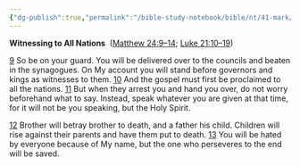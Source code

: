 ```yaml
---
{"dg-publish":true,"permalink":"/bible-study-notebook/bible/nt/41-mark/mark-13-9-13/","tags":["NT/41_Mark-13v9-13"],"created":"2025-06-02T23:40:12.166-04:00","updated":"2025-06-02T20:08:11.143-04:00"}
---
```


**Witnessing to All Nations** 
([Matthew 24:9–14](https://www.google.com/url?sa=E&q=https%3A%2F%2Fbiblehub.com%2Fbsb%2Fmatthew%2F24.htm%239); [Luke 21:10–19](https://www.google.com/url?sa=E&q=https%3A%2F%2Fbiblehub.com%2Fbsb%2Fluke%2F21.htm%2310))

[9](https://www.google.com/url?sa=E&q=https%3A%2F%2Fbiblehub.com%2Fmark%2F13-9.htm) So be on your guard. You will be delivered over to the councils and beaten in the synagogues. On My account you will stand before governors and kings as witnesses to them. [10](https://www.google.com/url?sa=E&q=https%3A%2F%2Fbiblehub.com%2Fmark%2F13-10.htm) And the gospel must first be proclaimed to all the nations. [11](https://www.google.com/url?sa=E&q=https%3A%2F%2Fbiblehub.com%2Fmark%2F13-11.htm) But when they arrest you and hand you over, do not worry beforehand what to say. Instead, speak whatever you are given at that time, for it will not be you speaking, but the Holy Spirit.

[12](https://www.google.com/url?sa=E&q=https%3A%2F%2Fbiblehub.com%2Fmark%2F13-12.htm) Brother will betray brother to death, and a father his child. Children will rise against their parents and have them put to death. [13](https://www.google.com/url?sa=E&q=https%3A%2F%2Fbiblehub.com%2Fmark%2F13-13.htm) You will be hated by everyone because of My name, but the one who perseveres to the end will be saved.
